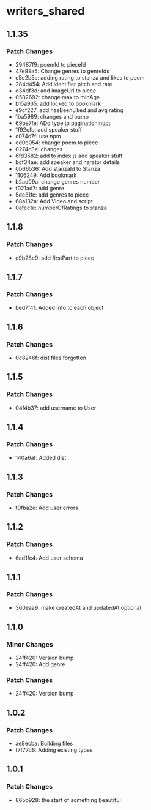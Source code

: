 # writers_shared

## 1.1.35

### Patch Changes

- 29487f9: poemId to pieceId
- 47e99a5: Change genres to genreIds
- c5e2b5a: adding rating to stanza and likes to poem
- 284d454: Add identifier pitch and rate
- d34df3d: add imageUrl to piece
- 0582692: change max to minAge
- b15a935: add locked to bookmark
- e9cf227: add hasBeenLiked and avg rating
- 1ba5989: changes and bump
- 69be7fe: ADd type to paginationInupt
- 1f92cfb: add speaker stuff
- c074c7f: use npm
- ed0b054: change poem to piece
- 0274c8e: changes
- 6fd3582: add to index.js add speaker stuff
- bcf34ae: add speaker and narator details
- 0b66536: Add stanzaId to Stanza
- 1106249: Add bookmark
- b2ad09a: change genres number
- f021ad7: add genre
- 5dc31fc: add genres to piece
- 68a132a: Add Video and script
- 0afec1e: numberOfRatings to stanza

## 1.1.8

### Patch Changes

- c9b28c9: add firstPart to piece

## 1.1.7

### Patch Changes

- bed7f4f: Added info to each object

## 1.1.6

### Patch Changes

- 0c8246f: dist files forgotten

## 1.1.5

### Patch Changes

- 04f4b37: add username to User

## 1.1.4

### Patch Changes

- 140a6af: Added dist

## 1.1.3

### Patch Changes

- f9fba2e: Add user errors

## 1.1.2

### Patch Changes

- 6ad1fc4: Add user schema

## 1.1.1

### Patch Changes

- 360eaa9: make createdAt and updatedAt optional

## 1.1.0

### Minor Changes

- 24ff420: Version bump
- 24ff420: Add genre

### Patch Changes

- 24ff420: Version bump

## 1.0.2

### Patch Changes

- ae8ecba: Building files
- f7f77d6: Adding existing types

## 1.0.1

### Patch Changes

- 865b928: the start of something beautiful
